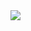 <img src="https://steamuserimages-a.akamaihd.net/ugc/2431257084892957053/D139D32C37BCFE9C47FEDB180AF69787D51AE4AC/" />
